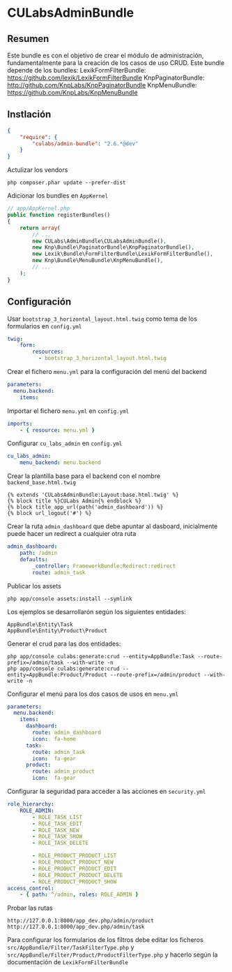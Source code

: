 CULabsAdminBundle
==================

Resumen
-------
Este bundle es con el objetivo de crear el módulo de administración, fundamentalmente para la creación de los casos de uso CRUD.
Este bundle depende de los bundles: 
LexikFormFilterBundle: https://github.com/lexik/LexikFormFilterBundle
KnpPaginatorBundle: http://github.com/KnpLabs/KnpPaginatorBundle
KnpMenuBundle: https://github.com/KnpLabs/KnpMenuBundle

Instlación
----------
```json
{
    "require": {
        "culabs/admin-bundle": "2.6.*@dev"
    }
}
```
Actulizar los vendors
```
php composer.phar update --prefer-dist
```
Adicionar los bundles en ``AppKernel``
```php
// app/AppKernel.php
public function registerBundles()
{
    return array(
        // ...
        new CULabs\AdminBundle\CULabsAdminBundle(),
        new Knp\Bundle\PaginatorBundle\KnpPaginatorBundle(),
        new Lexik\Bundle\FormFilterBundle\LexikFormFilterBundle(),
        new Knp\Bundle\MenuBundle\KnpMenuBundle(),
        // ...
    );
}
```
Configuración
-------------
Usar ``bootstrap_3_horizontal_layout.html.twig`` como tema de los formularios en ``config.yml``
```yaml
twig:
    form:
        resources:
          - bootstrap_3_horizontal_layout.html.twig
```
Crear el fichero ``menu.yml`` para la configuración del menú del backend
```yaml
parameters:
  menu.backend:
    items:
```
Importar el fichero ``menu.yml`` en ``config.yml``
```yaml
imports:
    - { resource: menu.yml }
```
Configurar ``cu_labs_admin`` en ``config.yml``
```yaml
cu_labs_admin:
    menu_backend: menu.backend
```
Crear la plantilla base para el backend con el nombre ``backend_base.html.twig``
```jinja
{% extends 'CULabsAdminBundle:Layout:base.html.twig' %}
{% block title %}CULabs Admin{% endblock %}
{% block title_app_url(path('admin_dashboard')) %}
{% block url_logout('#') %}
```
Crear la ruta ``admin_dashboard`` que debe apuntar al dasboard, inicialmente puede hacer un redirect a cualquier otra ruta
```yaml
admin_dashboard:
    path: /admin
    defaults:
        _controller: FrameworkBundle:Redirect:redirect
        route: admin_task
```
Publicar los assets
```
php app/console assets:install --symlink
```
Los ejemplos se desarrollarón según los siguientes entidades:
```
AppBundle\Entity\Task
AppBundle\Entity\Product\Product
```
Generar el crud para las dos entidades:
```
php app/console culabs:generate:crud --entity=AppBundle:Task --route-prefix=/admin/task --with-write -n
php app/console culabs:generate:crud --entity=AppBundle:Product/Product --route-prefix=/admin/product --with-write -n
```
Configurar el menú para los dos casos de usos en ``menu.yml``
```yaml
parameters:
  menu.backend:
    items:
      dashboard:
        route: admin_dashboard
        icon:  fa-home
      task:
        route: admin_task
        icon:  fa-gear
      product:
        route: admin_product
        icon:  fa-gear
```
Configurar la seguridad para acceder a las acciones en ``security.yml``
```yaml
role_hierarchy:
    ROLE_ADMIN:
        - ROLE_TASK_LIST
        - ROLE_TASK_EDIT
        - ROLE_TASK_NEW
        - ROLE_TASK_SHOW
        - ROLE_TASK_DELETE

        - ROLE_PRODUCT_PRODUCT_LIST
        - ROLE_PRODUCT_PRODUCT_NEW
        - ROLE_PRODUCT_PRODUCT_EDIT
        - ROLE_PRODUCT_PRODUCT_DELETE
        - ROLE_PRODUCT_PRODUCT_SHOW
access_control:
    - { path: ^/admin, roles: ROLE_ADMIN }
```  
Probar las rutas
```
http://127.0.0.1:8000/app_dev.php/admin/product
http://127.0.0.1:8000/app_dev.php/admin/task
```
Para configurar los formularios de los filtros debe editar los ficheros ``src/AppBundle/Filter/TaskFilterType.php`` y ``src/AppBundle/Filter/Product/ProductFilterType.php`` y hacerlo según la documentación de ``LexikFormFilterBundle``

